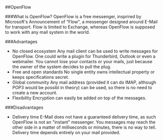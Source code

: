 ##OpenFlow

###What is OpenFlow?
OpenFlow is a free messenger, insprired by Microsoft's Announcement of "Flow", a messenger designed around E-Mail for transport. Flow is limited to Exchange, whereas OpenFlow is supposed to work with any mail system in the world.

###Advantages
- No closed ecosystem
Any mail client can be used to write messages for OpenFlow. One could write a plugin for Thunderbird, Outlook or even a webmailer. You cannot lose your contacts or your mails, just because the owner of the system decides to pull the plug. 
- Free and open standards
No single entity owns intellectual property or keeps specifications secret.
- Global community
Any mail address (provided it can do IMAP, although POP3 would be possibl in theory) can be used, so there is no need to create a new account.
- Flexibility
Encryption can easily be added on top of the messages.

###Disadvantages
- Delivery time
E-Mail does not have a guaranteed delivery time, as such OpenFlow is not an "instant" messenger. You messages may reach the other side in a matter of milliseconds or minutes, there is no way to tell. Delivery time depends entirely on your mail provided.
